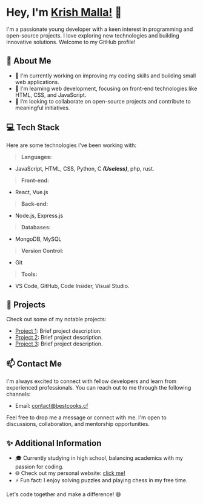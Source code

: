 # Hey, I'm [Krish Malla!](https://me.chhris.repl.co) 👋

I'm a passionate young developer with a keen interest in programming and open-source projects. I love exploring new technologies and building innovative solutions. Welcome to my GitHub profile!

## 🌟 About Me

- 🔭 I'm currently working on improving my coding skills and building small web applications.
- 🌱 I'm learning web development, focusing on front-end technologies like HTML, CSS, and JavaScript.
- 👯 I’m looking to collaborate on open-source projects and contribute to meaningful initiatives.

## 💻 Tech Stack

Here are some technologies I've been working with:

> **Languages:**
- JavaScript, HTML, CSS, Python, C ___(Useless)___, php, rust.
> **Front-end:**
- React, Vue.js
> **Back-end:**
- Node.js, Express.js
> **Databases:**
- MongoDB, MySQL
> **Version Control:**
- Git
> **Tools:**
- VS Code, GitHub, Code Insider, Visual Studio.

## 🚀 Projects

Check out some of my notable projects:

- [Project 1](https://github.com/yourusername/project1): Brief project description.
- [Project 2](https://github.com/yourusername/project2): Brief project description.
- [Project 3](https://github.com/yourusername/project3): Brief project description.

## 📫 Contact Me

I'm always excited to connect with fellow developers and learn from experienced professionals. You can reach out to me through the following channels:

- Email: [contact@bestcooks.cf](mailto:contact@bestcooks.cf)

Feel free to drop me a message or connect with me. I'm open to discussions, collaboration, and mentorship opportunities.

## ✨ Additional Information

- 🎓 Currently studying in high school, balancing academics with my passion for coding.
- 🌐 Check out my personal website: [click me!](https://me.chhris.repl.co)
- ⚡ Fun fact: I enjoy solving puzzles and playing chess in my free time.

Let's code together and make a difference! 😄
